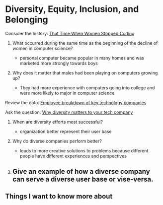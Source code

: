 # Diversity, Equity, Inclusion, and Belonging

Consider the history: [That Time When Women Stopped Coding](https://www.npr.org/sections/money/2014/10/21/357629765/when-women-stopped-coding)

1. What occurred during the same time as the beginning of the decline of women in computer science?
    - personal computer became popular in many homes and was marketed more strongly towards boys

2. Why does it matter that males had been playing on computers growing up?
    - They had more experience with computers going into college and were more likely to major in computer science

Review the data: [Employee breakdown of key technology companies](https://informationisbeautiful.net/visualizations/diversity-in-tech/)

Ask the question: [Why diversity matters to your tech company](https://www.usatoday.com/story/tech/columnist/2015/07/21/why-diversity-matters-your-tech-company/30419871/)

1. When are diversity efforts most successful?
    - organization better represent their user base

2. Why do diverse companies perform better?
    - leads to more creative solutions to problems because different people have different experiences and perspectives

3. Give an example of how a diverse company can serve a diverse user base or vise-versa.
    - 

## Things I want to know more about